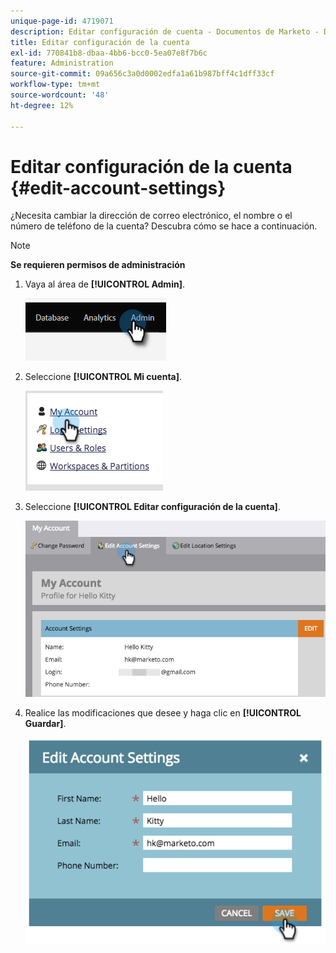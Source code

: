 ```yaml
---
unique-page-id: 4719071
description: Editar configuración de cuenta - Documentos de Marketo - Documentación del producto
title: Editar configuración de la cuenta
exl-id: 770841b8-dbaa-4bb6-bcc0-5ea07e8f7b6c
feature: Administration
source-git-commit: 09a656c3a0d0002edfa1a61b987bff4c1dff33cf
workflow-type: tm+mt
source-wordcount: '48'
ht-degree: 12%

---
```


# Editar configuración de la cuenta {#edit-account-settings}

¿Necesita cambiar la dirección de correo electrónico, el nombre o el número de teléfono de la cuenta? Descubra cómo se hace a continuación.

>[!NOTE]
>
>**Se requieren permisos de administración**

1. Vaya al área de **[!UICONTROL Admin]**.

   ![](assets/edit-account-settings-1.png)

1. Seleccione **[!UICONTROL Mi cuenta]**.

   ![](assets/edit-account-settings-2.png)

1. Seleccione **[!UICONTROL Editar configuración de la cuenta]**.

   ![](assets/edit-account-settings-3.png)

1. Realice las modificaciones que desee y haga clic en **[!UICONTROL Guardar]**.

   ![](assets/edit-account-settings-4.png)
